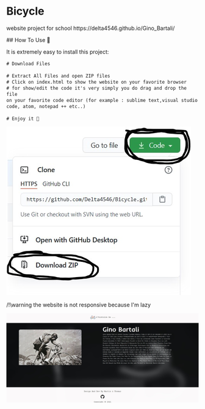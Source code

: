 # Bicycle

<p>website project for school https://delta4546.github.io/Gino_Bartali/</p>
## How To Use 🤔

It is extremely easy to install this project:

```
# Download Files

# Extract All Files and open ZIP files
# Click on index.html to show the website on your favorite browser 
# for show/edit the code it's very simply you do drag and drop the file 
on your favorite code editor (for example : sublime text,visual studio code, atom, notepad ++ etc..)

# Enjoy it 🎉
```

<img src="./img/img.jpg">

<p>/!\warning the website is not responsive because I'm lazy</p>

<img src="./img/2.jpg">
